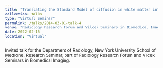 ```yaml
---
title: "Translating the Standard Model of diffusion in white matter into the clinic"
collection: talks
type: "Virtual Seminar"
permalink: /talks/2014-03-01-talk-4
venue: "Radiology Research Forum and Vilcek Seminars in Biomedical Imaging"
date: 2022-02-15
location: "Virtual"
---
```


Invited talk for the Department of Radiology, New York University School of Medicine.
Research Seminar, part of Radiology Research Forum and Vilcek Seminars in Biomedical Imaging.
